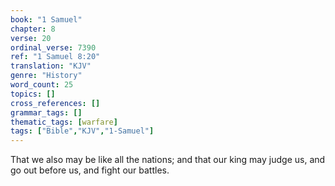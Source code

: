 ```yaml
---
book: "1 Samuel"
chapter: 8
verse: 20
ordinal_verse: 7390
ref: "1 Samuel 8:20"
translation: "KJV"
genre: "History"
word_count: 25
topics: []
cross_references: []
grammar_tags: []
thematic_tags: [warfare]
tags: ["Bible","KJV","1-Samuel"]
---
```

That we also may be like all the nations; and that our king may judge us, and go out before us, and fight our battles.
